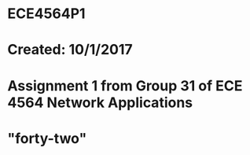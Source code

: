 # ECE4564P1
# Created: 10/1/2017
# Assignment 1 from Group 31 of ECE 4564 Network Applications
# "forty-two"
